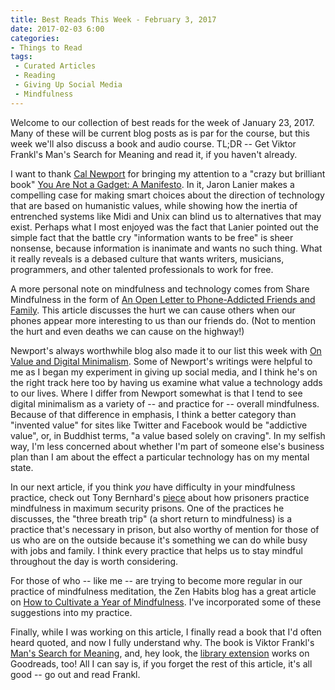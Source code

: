 ```yaml
---
title: Best Reads This Week - February 3, 2017
date: 2017-02-03 6:00
categories:
- Things to Read
tags:
 - Curated Articles
 - Reading
 - Giving Up Social Media
 - Mindfulness
---
```

Welcome to our collection of best reads for the week of January 23, 2017.  Many of these will be current blog posts as is par for the course, but this week we'll also discuss a book and audio course.  TL;DR -- Get Viktor Frankl's Man's Search for Meaning and read it, if you haven't already.
<!-- More -->

I want to thank [Cal Newport](http://calnewport.com/blog/) for bringing my attention to a "crazy but brilliant book" [You Are Not a Gadget:  A Manifesto](https://www.amazon.com/gp/product/0307389979).  In it, Jaron Lanier makes a compelling case for making smart choices about the direction of technology that are based on humanistic values, while showing how the inertia of entrenched systems like Midi and Unix can blind us to alternatives that may exist.  Perhaps what I most enjoyed was the fact that Lanier pointed out the simple fact that the battle cry "information wants to be free" is sheer nonsense, because information is inanimate and wants no such thing. What it really reveals is a debased culture that wants writers, musicians, programmers, and other talented professionals to work for free.

A more personal note on mindfulness and technology comes from Share Mindfulness in the form of [An Open Letter to Phone-Addicted Friends and Family](http://sharemindfulness.com/2016/12/07/an-open-letter-to-phone-addicted-friends-and-family/). This article discusses the hurt we can cause others when our phones appear more interesting to us than our friends do. (Not to mention the hurt and even deaths we can cause on the highway!)

Newport's always worthwhile blog also made it to our list this week with [On Value and Digital Minimalism](http://calnewport.com/blog/2017/01/28/on-value-and-digital-minimalism/). Some of Newport's writings were helpful to me as I began my experiment in giving up social media, and I think he's on the right track here too by having us examine what value a technology adds to our lives.  Where I differ from Newport somewhat is that I tend to see digital minimalism as a variety of -- and practice for -- overall mindfulness.  Because of that difference in emphasis, I think a better category than "invented value" for sites like Twitter and Facebook would be "addictive value", or, in Buddhist terms, "a value based solely on craving". In my selfish way, I'm less concerned about whether I'm part of someone else's business plan than I am about the effect a particular technology has on my mental state.

In our next article, if you think _you_ have difficulty in your mindfulness practice, check out Tony Bernhard's [piece](http://www.mindful.org/prisoners-practice-mindfulness-amidst-chaos/) about how prisoners practice mindfulness in maximum security prisons. One of the practices he discusses, the "three breath trip" (a short return to mindfulness) is a practice that's necessary in prison, but also worthy of mention for those of us who are on the outside because it's something we can do while busy with jobs and family. I think every practice that helps us to stay mindful throughout the day is worth considering.

For those of who -- like me -- are trying to become more regular in our   practice of mindfulness meditation, the Zen Habits blog has a great article on [How to Cultivate a Year of Mindfulness](https://zenhabits.net/mindfulness-2017/). I've incorporated some of these suggestions into my practice.

Finally, while I was working on this article, I finally read a book that I'd often heard quoted, and now I fully understand why. The book is Viktor Frankl's [Man's Search for Meaning](https://www.goodreads.com/book/show/4069.Man_s_Search_for_Meaning), and, hey look, the [library extension](http://lifehacker.com/library-extension-finds-books-at-your-local-library-whi-1791110485) works on Goodreads, too!  All I can say is, if you forget the rest of this article, it's all good -- go out and read Frankl.